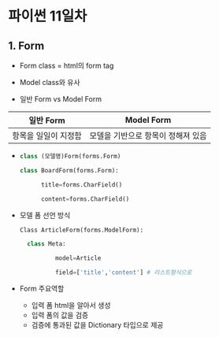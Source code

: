 # 파이썬 11일차

## 1. Form

- Form class = html의 form tag

- Model class와 유사

-  일반 Form vs Model Form

  | 일반 Form            | Model Form                         |
  | -------------------- | ---------------------------------- |
  | 항목을 일일이 지정함 | 모델을 기반으로 항목이 정해져 있음 |



- ```python
  class (모델명)Form(forms.Form)
  
  class BoardForm(forms.Form):
  
  		title=forms.CharField()
  
  		content=forms.CharField()
  ```

  

- 모델 폼 선언 방식

  ```python
  Class ArticleForm(forms.ModelForm):
  
  	class Meta:
  
  			model=Article
  
  			field=['title','content'] # 리스트형식으로
  ```



- Form 주요역할
  - 입력 폼 html을 알아서 생성
  - 입력 폼의 값을 검증
  - 검증에 통과된 값을 Dictionary 타입으로 제공